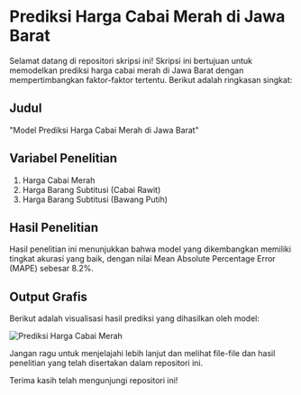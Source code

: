 # Prediksi Harga Cabai Merah di Jawa Barat

Selamat datang di repositori skripsi ini! Skripsi ini bertujuan untuk memodelkan prediksi harga cabai merah di Jawa Barat dengan mempertimbangkan faktor-faktor tertentu. Berikut adalah ringkasan singkat:

## Judul
"Model Prediksi Harga Cabai Merah di Jawa Barat"

## Variabel Penelitian
1. Harga Cabai Merah
2. Harga Barang Subtitusi (Cabai Rawit)
3. Harga Barang Subtitusi (Bawang Putih)

## Hasil Penelitian
Hasil penelitian ini menunjukkan bahwa model yang dikembangkan memiliki tingkat akurasi yang baik, dengan nilai Mean Absolute Percentage Error (MAPE) sebesar 8.2%.

## Output Grafis
Berikut adalah visualisasi hasil prediksi yang dihasilkan oleh model:

![Prediksi Harga Cabai Merah](output/output_3_Faktor_2023_Akhir.png)


Jangan ragu untuk menjelajahi lebih lanjut dan melihat file-file dan hasil penelitian yang telah disertakan dalam repositori ini.

Terima kasih telah mengunjungi repositori ini!
